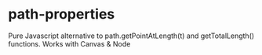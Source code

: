 # path-properties
Pure Javascript alternative to path.getPointAtLength(t) and getTotalLength() functions. Works with Canvas &amp; Node

